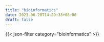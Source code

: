 ```yaml
---
title: "bioinformatics"
date: 2023-06-28T14:29:33+08:00
draft: false
---
```


{{< json-filter category="bioinformatics" >}}